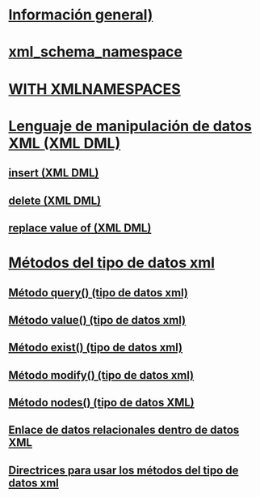 # [Información general)](xml-transact-sql.md)  
# [xml_schema_namespace](xml-schema-namespace.md)  
# [WITH XMLNAMESPACES](with-xmlnamespaces.md)  
# [Lenguaje de manipulación de datos XML (XML DML)](xml-data-modification-language-xml-dml.md)  
## [insert (XML DML)](insert-xml-dml.md)  
## [delete (XML DML)](delete-xml-dml.md)  
## [replace value of (XML DML)](replace-value-of-xml-dml.md)  
# [Métodos del tipo de datos xml](xml-data-type-methods.md)  
## [Método query() (tipo de datos xml)](query-method-xml-data-type.md)  
## [Método value() (tipo de datos xml)](value-method-xml-data-type.md)  
## [Método exist() (tipo de datos xml)](exist-method-xml-data-type.md)  
## [Método modify() (tipo de datos xml)](modify-method-xml-data-type.md)  
## [Método nodes() (tipo de datos XML)](nodes-method-xml-data-type.md)  
## [Enlace de datos relacionales dentro de datos XML](binding-relational-data-inside-xml-data.md)  
## [Directrices para usar los métodos del tipo de datos xml](guidelines-for-using-xml-data-type-methods.md)  
